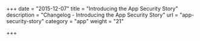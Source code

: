 +++
date = "2015-12-07"
title = "Introducing the App Security Story"
description = "Changelog - Introducing the App Security Story"
url = "app-security-story"
category = "app"
weight = "21"

+++
